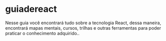 # guiadereact
Nesse guia você encontrará tudo sobre a tecnologia React, dessa maneira, encontrará mapas mentais, cursos, trilhas e outras ferramentas para poder praticar o conhecimento adquirido..
